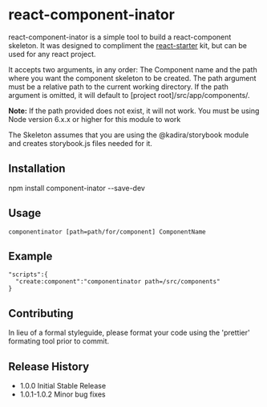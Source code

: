 react-component-inator
=========

  react-component-inator is a simple tool to build a react-component skeleton.  It was designed to compliment the [react-starter](https://github.com/tuxsudo/react-starter) kit, but can be used for any react project.
  
  It accepts two arguments, in any order: The Component name and the path where you want the component skeleton to be created.  The path argument must be a relative path to the current working directory.  If the path argument is omitted, it will default to [project root]/src/app/components/.  
  
  **Note:** 
  If the path provided does not exist, it will not work.
  You must be using Node version 6.x.x or higher for this module to work  

  The Skeleton assumes that you are using the @kadira/storybook module and creates storybook.js files needed for it.

## Installation

  npm install component-inator --save-dev

## Usage

```
componentinator [path=path/for/component] ComponentName
```
## Example
```
"scripts":{
  "create:component":"componentinator path=/src/components"
}
```

## Contributing

In lieu of a formal styleguide, please format your code using the 'prettier' formating tool prior to commit.

## Release History

* 1.0.0 Initial Stable Release
* 1.0.1-1.0.2 Minor bug fixes